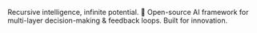 Recursive intelligence, infinite potential. 🌌
Open-source AI framework for multi-layer decision-making & feedback loops. Built for innovation.
